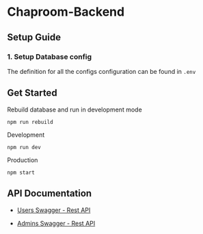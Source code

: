 # Chaproom-Backend

## Setup Guide

### 1. Setup Database config

The definition for all the configs configuration can be found in `.env`

## Get Started

Rebuild database and run in development mode

```
npm run rebuild
```

Development

```
npm run dev
```

Production

```
npm start
```

## API Documentation

- [Users Swagger - Rest API](http://localhost:3000/v1/users/api-docs)

- [Admins Swagger - Rest API](http://localhost:3000/v1/admins/api-docs)
